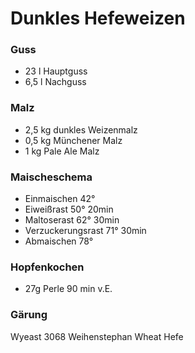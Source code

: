 # Dunkles Hefeweizen

### Guss
- 23 l Hauptguss
- 6,5 l Nachguss

### Malz
* 2,5 kg dunkles Weizenmalz
* 0,5 kg Münchener Malz
* 1 kg Pale Ale Malz

### Maischeschema
- Einmaischen 42° 
- Eiweißrast 50° 20min
- Maltoserast 62° 30min
- Verzuckerungsrast 71° 30min
- Abmaischen 78° 

### Hopfenkochen
- 27g Perle 90 min v.E.

### Gärung
Wyeast 3068 Weihenstephan Wheat Hefe
